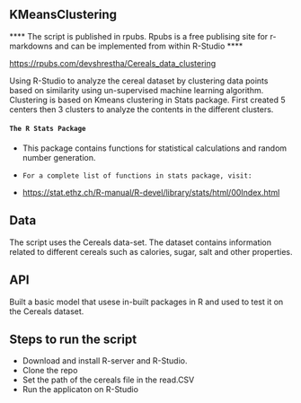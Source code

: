 ## KMeansClustering
**** The script is published in rpubs. Rpubs is a free publising site for r-markdowns and can be implemented from within R-Studio ****

https://rpubs.com/devshrestha/Cereals_data_clustering

Using R-Studio to analyze the cereal dataset by clustering data points based on similarity using un-supervised machine learning algorithm. Clustering is based on Kmeans clustering in Stats package. First created 5 centers then 3 clusters to analyze the contents in the different clusters. 
#### `The R Stats Package`
- This package contains functions for statistical calculations and random number generation. 

- `For a complete list of functions in stats package, visit:`
- https://stat.ethz.ch/R-manual/R-devel/library/stats/html/00Index.html

## Data
The script uses the Cereals data-set. The dataset contains information related to different cereals such as calories, sugar, salt and other properties. 

## API
Built a basic model that usese in-built packages in R and used to test it on the Cereals dataset. 

## Steps to run the script
- Download and install R-server and R-Studio. 
- Clone the repo 
- Set the path of the cereals file in the read.CSV
- Run the applicaton on R-Studio

